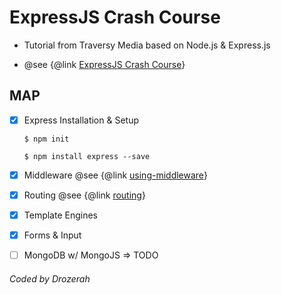 # ExpressJS Crash Course

* Tutorial from Traversy Media based on Node.js & Express.js

* @see {@link [ExpressJS Crash Course](https://www.youtube.com/watch?v=gnsO8-xJ8rs&t=991&ab_channel=TraversyMedia)}

## MAP

- [x] Express Installation & Setup

	```
	$ npm init
	```
	```
	$ npm install express --save
	```

- [x] Middleware @see {@link [using-middleware](http://expressjs.com/fr/guide/using-middleware.html)}
- [x] Routing @see {@link [routing](http://expressjs.com/fr/guide/routing.html)}
- [x] Template Engines
- [x] Forms & Input
- [ ] MongoDB w/ MongoJS => TODO

###### Coded by Drozerah